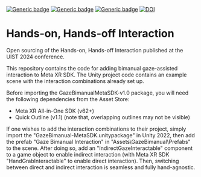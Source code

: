 [![Generic badge](https://img.shields.io/badge/Maintained-Yes-green.svg)](https://shields.io/)
[![Generic badge](https://img.shields.io/badge/Software-C%23-blue.svg)](https://shields.io/)
[![Generic badge](https://img.shields.io/badge/License-MIT-red.svg)](https://shields.io/)
[![DOI](https://img.shields.io/badge/DOI-10.1145%2F3379156.3391374-yellowgreen)](https://doi.org/10.1145/3654777.3676331)

# Hands-on, Hands-off Interaction
Open sourcing of the Hands-on, Hands-off Interaction published at the UIST 2024 conference.

This repository contains the code for adding bimanual gaze-assisted interaction to Meta XR SDK.
The Unity project code contains an example scene with the interaction combinations already set up.

Before importing the GazeBimanualMetaSDK-v1.0 package, you will need the following dependencies from the Asset Store:
 - Meta XR All-in-One SDK (v62+)
 - Quick Outline (v1.1) (note that, overlapping outlines may not be visible)

If one wishes to add the interaction combinations to their project, simply import the "GazeBimanual-MetaSDK.unitypackage" in Unity 2022, then add the prefab "Gaze Bimanual Interaction" in "Assets\GazeBimanual\Prefabs" to the scene. 
After doing so, add an "IndirectGazeInteractable" component to a game object to enable indirect interaction (with Meta XR SDK "HandGrabInteractable" to enable direct interaction).
Then, switching between direct and indirect interaction is seamless and fully hand-agnostic.
